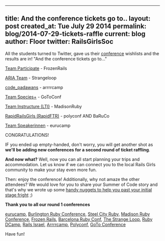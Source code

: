 
---
title: And the conference tickets go to..
layout: post
created_at: Tue July 29 2014
permalink: blog/2014-07-29-tickets-raffle
current: blog
author: Floor
twitter: RailsGirlsSoc
---

All the students turned to Twitter, gave us their [conference](http://railsgirlssummerofcode.org/blog/2014-06-09-conference-tickets/) wishlists and the results are in! "And the conference tickets go to..."

[Team Participate](http://teams.railsgirlssummerofcode.org/teams/6) - FrozenRails

[ARIA Team](http://teams.railsgirlssummerofcode.org/teams/5) - Strangeloop

[code_padawans](http://teams.railsgirlssummerofcode.org/teams/2) - arrrrcamp

[Team Species+](http://teams.railsgirlssummerofcode.org/teams/12) - GoToConf

[Team Instructure (LTI)](http://teams.railsgirlssummerofcode.org/teams/8) - MadisonRuby

[RapidRailsGirls (RapidFTR)](http://teams.railsgirlssummerofcode.org/teams/14) - polyconf AND BaRuCo

[Team Speakerinnen](http://teams.railsgirlssummerofcode.org/teams/18) - eurucamp

CONGRATULATIONS!

IF you ended up empty-handed, don't worry, you will get another shot as **we'll be adding new conferences for a second round of ticket raffling**. 

**And now what?**
Well, now you can all start planning your trips and accommodation. Let us know if we can connect you to the local Rails Girls community to make your stay even more fun. 

Then: enjoy the conference! Additionally, why not amaze the other attendees? We would love for you to share your Summer of Code story and that's why we wrote up some [handy nuggets to help you past your initial stage fright](http://railsgirlssummerofcode.org/blog/2014-07-29-talk-tips/) ;) 

**Thank you to all our round 1 conferences**

[eurucamp](http://2014.eurucamp.org/), [Burlington Ruby Conference](http://2014.eurucamp.org/), [Steel City Ruby](http://steelcityruby.org/), [Madison Ruby Conference](http://madisonruby.org/), [Frozen Rails](http://2014.frozenrails.eu/), [Barcelona Ruby Conf](http://www.baruco.org/), [The Strange Loop](https://thestrangeloop.com/), [Ruby DCamp](http://rubydcamp.org/), [Rails Israel](http://railsisrael2014.events.co.il/speakers-list), [Arrrrcamp](http://2014.arrrrcamp.be/), [Polyconf](http://polyconf.com/), [GoTo Conference](http://gotocon.com/berlin-2014)

Have fun!